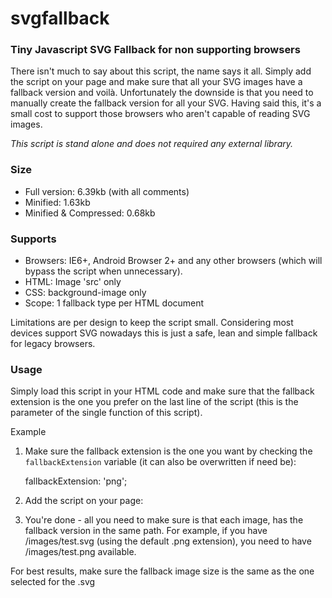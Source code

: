 svgfallback
===========

### Tiny Javascript SVG Fallback for non supporting browsers

There isn't much to say about this script, the name says it all. Simply add the script on your page and make sure that all your SVG images have a fallback version and voilà. Unfortunately the downside is that you need to manually create the fallback version for all your SVG. Having said this, it's a small cost to support those browsers who aren't capable of reading SVG images.

_This script is stand alone and does not required any external library._

### Size

- Full version: 6.39kb (with all comments)
- Minified: 1.63kb
- Minified & Compressed: 0.68kb

### Supports
 - Browsers: IE6+, Android Browser 2+ and any other browsers (which will bypass the script when unnecessary).
 - HTML: Image 'src' only
 - CSS: background-image only
 - Scope: 1 fallback type per HTML document

Limitations are per design to keep the script small. Considering most devices support SVG nowadays this is just a safe, lean and simple fallback for legacy browsers.

### Usage

Simply load this script in your HTML code and make sure that the fallback extension is the one you prefer on the last line of the script (this is the parameter of the single function of this script).

Example

1) Make sure the fallback extension is the one you want by checking the `fallbackExtension` variable (it can also be overwritten if need be):

	fallbackExtension: 'png';

2) Add the script on your page:

	<script src="svgFallback.js"></script>

3) You're done - all you need to make sure is that each image, has the fallback version in the same path. For example, if you have /images/test.svg (using the default .png extension), you need to have /images/test.png available.

For best results, make sure the fallback image size is the same as the one selected for the .svg
